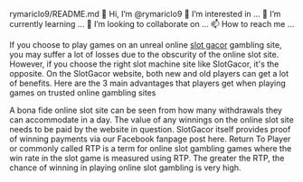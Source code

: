rymariclo9/README.md
👋 Hi, I’m @rymariclo9
👀 I’m interested in ...
🌱 I’m currently learning ...
💞️ I’m looking to collaborate on ...
📫 How to reach me ...
<p>If you choose to play games on an unreal online <a href="https://www.xp-refresh.net/">slot gacor</a> gambling site, you may suffer a lot of losses due to the obscurity of the online slot site. However, if you choose the right slot machine site like SlotGacor, it's the opposite. On the SlotGacor website, both new and old players can get a lot of benefits. Here are the 3 main advantages that players get when playing games on trusted online gambling sites</p>
<p>A bona fide online slot site can be seen from how many withdrawals they can accommodate in a day. The value of any winnings on the online slot site needs to be paid by the website in question. SlotGacor itself provides proof of winning payments via our Facebook fanpage post here. Return To Player or commonly called RTP is a term for online slot gambling games where the win rate in the slot game is measured using RTP. The greater the RTP, the chance of winning in playing online slot gambling is very high.</p>
